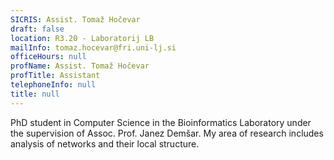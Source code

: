 ```yaml
---
SICRIS: Assist. Tomaž Hočevar
draft: false
location: R3.20 - Laboratorij LB
mailInfo: tomaz.hocevar@fri.uni-lj.si
officeHours: null
profName: Assist. Tomaž Hočevar
profTitle: Assistant
telephoneInfo: null
title: null
---
```



PhD student in Computer Science in the Bioinformatics Laboratory under the supervision of Assoc. Prof. Janez Demšar. My area of research includes analysis of networks and their local structure.